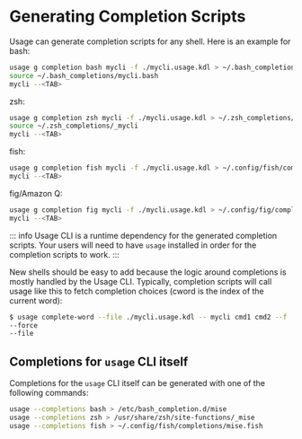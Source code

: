 # Generating Completion Scripts

Usage can generate completion scripts for any shell. Here is an example for bash:

```bash
usage g completion bash mycli -f ./mycli.usage.kdl > ~/.bash_completions/mycli.bash
source ~/.bash_completions/mycli.bash
mycli --<TAB>
```

zsh:

```bash
usage g completion zsh mycli -f ./mycli.usage.kdl > ~/.zsh_completions/_mycli
source ~/.zsh_completions/_mycli
mycli --<TAB>
```

fish:

```bash
usage g completion fish mycli -f ./mycli.usage.kdl > ~/.config/fish/completions/mycli.fish
mycli --<TAB>
```

fig/Amazon Q:

```bash
usage g completion fig mycli -f ./mycli.usage.kdl > ~/.config/fig/completions/mycli.fish
mycli --<TAB>
```

::: info
Usage CLI is a runtime dependency for the generated completion scripts. Your users
will need to have `usage` installed in order for the completion scripts to work.
:::

New shells should be easy to add because the logic around completions is mostly handled by the Usage CLI.
Typically, completion scripts will call usage like this to fetch completion choices (cword is the index of
the current word):

```bash
$ usage complete-word --file ./mycli.usage.kdl -- mycli cmd1 cmd2 --f
--force
--file
```

## Completions for `usage` CLI itself

Completions for the `usage` CLI itself can be generated with one of the following commands:

```bash
usage --completions bash > /etc/bash_completion.d/mise
usage --completions zsh > /usr/share/zsh/site-functions/_mise
usage --completions fish > ~/.config/fish/completions/mise.fish
```
